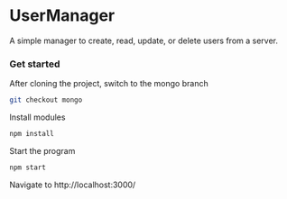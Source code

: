 # UserManager

A simple manager to create, read, update, or delete users from a server.

### Get started

After cloning the project, switch to the mongo branch

```bash
git checkout mongo
```

Install modules

```bash
npm install
```

Start the program

```bash
npm start
```

Navigate to http://localhost:3000/
